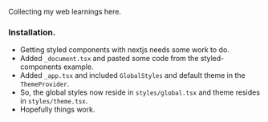 Collecting my web learnings here.

### Installation.

* Getting styled components with nextjs needs some work to do. 
* Added `_document.tsx` and pasted some code from the styled-components example.
* Added `_app.tsx` and included `GlobalStyles` and default theme in the `ThemeProvider`.
* So, the global styles now reside in `styles/global.tsx` and theme resides in `styles/theme.tsx`.
* Hopefully things work.


